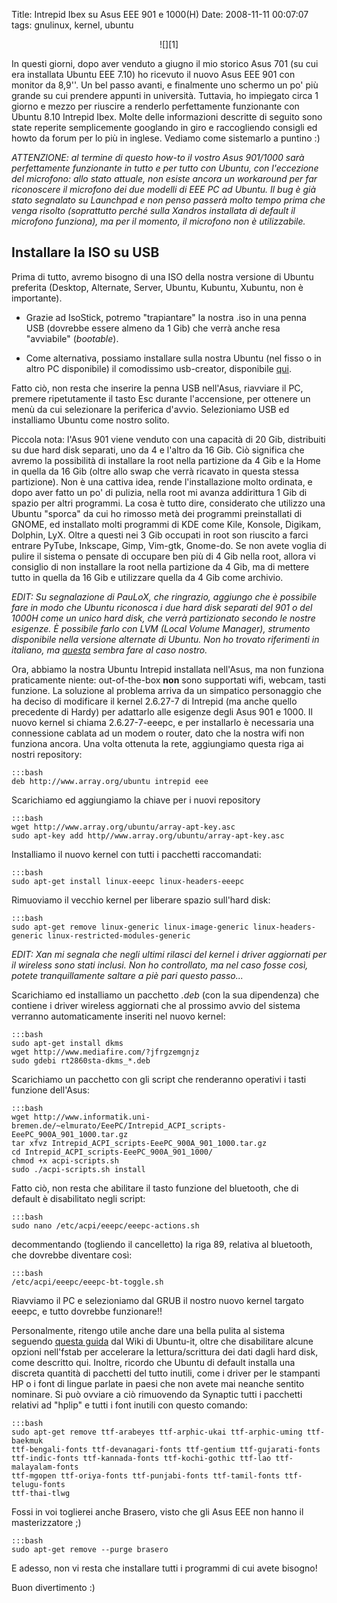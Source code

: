 Title: Intrepid Ibex su Asus EEE 901 e 1000(H)
Date:  2008-11-11 00:07:07
tags: gnulinux, kernel, ubuntu

<center>![][1]</center>

In questi giorni, dopo aver venduto a giugno il mio storico Asus 701 (su cui
era installata Ubuntu EEE 7.10) ho ricevuto il nuovo Asus EEE 901 con monitor
da 8,9''. Un bel passo avanti, e finalmente uno schermo un po' più grande su
cui prendere appunti in università. Tuttavia, ho impiegato circa 1 giorno e
mezzo per riuscire a renderlo perfettamente funzionante con Ubuntu 8.10
Intrepid Ibex. Molte delle informazioni descritte di seguito sono state
reperite semplicemente googlando in giro e raccogliendo consigli ed howto da
forum per lo più in inglese. Vediamo come sistemarlo a puntino :)

_ATTENZIONE: al termine di questo how-to il vostro Asus 901/1000 sarà
perfettamente funzionante in tutto e per tutto con Ubuntu, con l'eccezione del
microfono: allo stato attuale, non esiste ancora un workaround per far
riconoscere il microfono dei due modelli di EEE PC ad Ubuntu. Il bug è già
stato segnalato su Launchpad e non penso passerà molto tempo prima che venga
risolto (soprattutto perché sulla Xandros installata di default il microfono
funziona), ma per il momento, il microfono non è utilizzabile._


## Installare la ISO su USB ##
Prima di tutto, avremo bisogno di una ISO della nostra versione di Ubuntu preferita
(Desktop, Alternate, Server, Ubuntu, Kubuntu, Xubuntu, non è importante).

  * Grazie ad IsoStick, potremo "trapiantare" la nostra .iso in una penna USB
(dovrebbe essere almeno da 1 Gib) che verrà anche resa "avviabile" (_bootable_).

  * Come alternativa, possiamo installare sulla nostra Ubuntu (nel fisso o in
altro PC disponibile) il comodissimo usb-creator, disponibile [qui][3].

Fatto ciò, non resta che inserire la penna USB nell'Asus, riavviare il PC,
premere ripetutamente il tasto Esc durante l'accensione, per ottenere un menù
da cui selezionare la periferica d'avvio. Selezioniamo USB ed installiamo
Ubuntu come nostro solito.


Piccola nota: l'Asus 901 viene venduto con una
capacità di 20 Gib, distribuiti su due hard disk separati, uno da 4 e l'altro da
16 Gib. Ciò significa che avremo la possibilità di installare la root nella
partizione da 4 Gib e la Home in quella da 16 Gib (oltre allo swap che verrà
ricavato in questa stessa partizione). Non è una cattiva idea, rende
l'installazione molto ordinata, e dopo aver fatto un po' di pulizia, nella root
mi avanza addirittura 1 Gib di spazio per altri programmi. La cosa è tutto dire,
considerato che utilizzo una Ubuntu "sporca" da cui ho rimosso metà dei
programmi preinstallati di GNOME, ed installato molti programmi di KDE come
Kile, Konsole, Digikam, Dolphin, LyX. Oltre a questi nei 3 Gib occupati in root
son riuscito a farci entrare PyTube, Inkscape, Gimp, Vim-gtk, Gnome-do. Se non
avete voglia di pulire il sistema o pensate di occupare ben più di 4 Gib nella
root, allora vi consiglio di non installare la root nella partizione da 4 Gib,
ma di mettere tutto in quella da 16 Gib e utilizzare quella da 4 Gib come
archivio.

_EDIT: Su segnalazione di PauLoX, che ringrazio, aggiungo che è
possibile fare in modo che Ubuntu riconosca i due hard disk separati del 901 o
del 1000H come un unico hard disk, che verrà partizionato secondo le nostre
esigenze. È possibile farlo con LVM (Local Volume Manager), strumento
disponibile nella versione alternate di Ubuntu. Non ho trovato riferimenti in
italiano, ma [questa][4] sembra fare al caso nostro._


Ora, abbiamo la nostra
Ubuntu Intrepid installata nell'Asus, ma non funziona praticamente niente:
out-of-the-box **non** sono supportati wifi, webcam, tasti funzione. La
soluzione al problema arriva da un simpatico personaggio che ha deciso di
modificare il kernel 2.6.27-7 di Intrepid (ma anche quello precedente di
Hardy) per adattarlo alle esigenze degli Asus 901 e 1000. Il nuovo kernel si
chiama 2.6.27-7-eeepc, e per installarlo è necessaria una connessione cablata
ad un modem o router, dato che la nostra wifi non funziona ancora. Una volta
ottenuta la rete, aggiungiamo questa riga ai nostri repository:

    :::bash
	deb http://www.array.org/ubuntu intrepid eee

Scarichiamo ed aggiungiamo la chiave per i nuovi repository

    :::bash
	wget http://www.array.org/ubuntu/array-apt-key.asc
	sudo apt-key add http//www.array.org/ubuntu/array-apt-key.asc

Installiamo il nuovo kernel con tutti i pacchetti raccomandati:

    :::bash
	sudo apt-get install linux-eeepc linux-headers-eeepc

Rimuoviamo il vecchio kernel per liberare spazio sull'hard disk:

    :::bash
	sudo apt-get remove linux-generic linux-image-generic linux-headers-generic linux-restricted-modules-generic


_EDIT: Xan mi segnala che negli ultimi rilasci del kernel i driver aggiornati
per il wireless sono stati inclusi. Non ho controllato, ma nel caso fosse
così, potete tranquillamente saltare a piè pari questo passo..._

Scarichiamo ed
installiamo un pacchetto _.deb_ (con la sua dipendenza) che contiene i driver
wireless aggiornati che al prossimo avvio del sistema verranno automaticamente
inseriti nel nuovo kernel:

    :::bash
	sudo apt-get install dkms
	wget http://www.mediafire.com/?jfrgzemgnjz
	sudo gdebi rt2860sta-dkms_*.deb

Scarichiamo un pacchetto con gli script che renderanno operativi i tasti
funzione dell'Asus:

    :::bash
	wget http://www.informatik.uni-bremen.de/~elmurato/EeePC/Intrepid_ACPI_scripts-EeePC_900A_901_1000.tar.gz
	tar xfvz Intrepid_ACPI_scripts-EeePC_900A_901_1000.tar.gz
	cd Intrepid_ACPI_scripts-EeePC_900A_901_1000/
	chmod +x acpi-scripts.sh
	sudo ./acpi-scripts.sh install

Fatto ciò, non resta che abilitare il tasto funzione del bluetooth, che di
default è disabilitato negli script:

    :::bash
	sudo nano /etc/acpi/eeepc/eeepc-actions.sh

decommentando (togliendo il cancelletto) la riga 89, relativa al bluetooth,
che dovrebbe diventare così:

    :::bash
	/etc/acpi/eeepc/eeepc-bt-toggle.sh

Riavviamo il PC e selezioniamo dal GRUB il nostro nuovo kernel targato eeepc,
e tutto dovrebbe funzionare!!


Personalmente, ritengo utile anche dare una
bella pulita al sistema seguendo [questa guida][5] dal Wiki di Ubuntu-it,
oltre che disabilitare alcune opzioni nell'fstab per accelerare la
lettura/scrittura dei dati dagli hard disk, come descritto qui. Inoltre,
ricordo che Ubuntu di default installa una discreta quantità di pacchetti del
tutto inutili, come i driver per le stampanti HP o i font di lingue parlate in
paesi che non avete mai neanche sentito nominare. Si può ovviare a ciò
rimuovendo da Synaptic tutti i pacchetti relativi ad "hplip" e tutti i font
inutili con questo comando:

    :::bash
	sudo apt-get remove ttf-arabeyes ttf-arphic-ukai ttf-arphic-uming ttf-baekmuk
	ttf-bengali-fonts ttf-devanagari-fonts ttf-gentium ttf-gujarati-fonts
	ttf-indic-fonts ttf-kannada-fonts ttf-kochi-gothic ttf-lao ttf-malayalam-fonts
	ttf-mgopen ttf-oriya-fonts ttf-punjabi-fonts ttf-tamil-fonts ttf-telugu-fonts
	ttf-thai-tlwg

Fossi in voi toglierei anche Brasero, visto che gli Asus EEE non hanno il
masterizzatore ;)

    :::bash
	sudo apt-get remove --purge brasero

E adesso, non vi resta che installare tutti i programmi di cui avete bisogno!


Buon divertimento :)

   [1]: http://dl.dropbox.com/u/369614/blog/img_red/screen901tw6.jpg

   [3]: http://packages.ubuntu.com/intrepid/usb-creator

   [4]: http://www.debuntu.org/how-to-install-ubuntu-over-lvm-filesystem

   [5]: http://wiki.ubuntu-it.org/AmministrazioneSistema/PulireUbuntu
